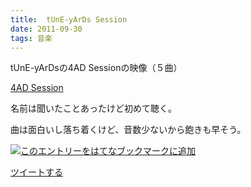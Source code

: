 ```yaml
---
title:  tUnE-yArDs Session
date: 2011-09-30
tags: 音楽
---
```

tUnE-yArDsの4AD Sessionの映像（５曲）

[4AD Session](http://www.4ad.com/sessions/001)

名前は聞いたことあったけど初めて聴く。

曲は面白いし落ち着くけど、音数少ないから飽きも早そう。

[![このエントリーをはてなブックマークに追加](http://b.st-hatena.com/images/entry-button/button-only.gif)](http://b.hatena.ne.jp/entry/http://d.hatena.ne.jp "このエントリーをはてなブックマークに追加")

[ツイートする](http://twitter.com/share)
